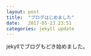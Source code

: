 ```yaml
---
layout: post
title:  "ブログはじめました"
date:   2017-05-23 23:51
categories: jekyll update
---
```


jekyllでブログもどき始めました。
